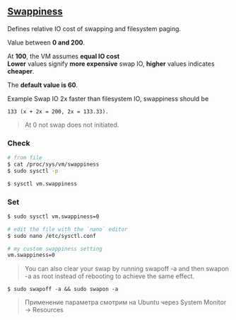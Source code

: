 ## [Swappiness](https://www.kernel.org/doc/html/latest/admin-guide/sysctl/vm.html?highlight=swappiness#swappiness)
Defines relative IO cost of swapping and filesystem paging.   

Value between **0 and 200**.    

At **100**, the VM assumes **equal IO cost**    
**Lower** values signify **more expensive** swap IO, **higher** values indicates **cheaper**.   

The **default value is 60**.

Example
Swap IO 2x faster than filesystem IO, swappiness should be 
```
133 (x + 2x = 200, 2x = 133.33).
```

> At 0 not swap does not initiated.

### Check
```bash
# from file
$ cat /proc/sys/vm/swappiness
$ sudo sysctl -p

$ sysctl vm.swappiness
```
### Set
```bash
$ sudo sysctl vm.swappiness=0

# edit the file with the `nano` editor
$ sudo nano /etc/sysctl.conf

# my custom swappiness setting
vm.swappiness=0
```
> You can also clear your swap by running swapoff -a and then swapon -a as root instead of rebooting to achieve the same effect.
```
$ sudo swapoff -a && sudo swapon -a
```
> Применение параметра смотрим на Ubuntu через System Monitor -> Resources







